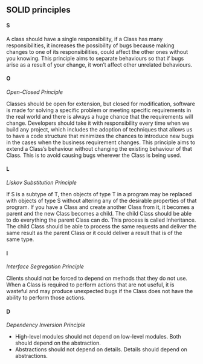 ## SOLID principles

#### S
<p>A class should have a single responsibility, if a Class has many responsibilities, it increases the possibility of bugs because making changes to one of its responsibilities, could affect the other ones without you knowing.
This principle aims to separate behaviours so that if bugs arise as a result of your change, it won’t affect other unrelated behaviours.</p>

#### O
*Open-Closed Principle*
<p>Classes should be open for extension, but closed for modification,  
software is made for solving a specific problem or meeting specific requirements in the real world and there is always a huge chance that the requirements will change.
Developers should take it with responsibility every time when we build any project, which includes the adoption of techniques that allows us to have a code structure that minimizes the chances to introduce new bugs in the cases when the business requirement changes.
This principle aims to extend a Class’s behaviour without changing the existing behaviour of that Class. This is to avoid causing bugs wherever the Class is being used.
</p>

#### L
*Liskov Substitution Principle*
<p>If S is a subtype of T, then objects of type T in a program may be replaced with objects of type S without altering any of the desirable properties of that program. 
If you have a Class and create another Class from it, it becomes a parent and the new Class becomes a child. The child Class should be able to do everything the parent Class can do. This process is called Inheritance.
The child Class should be able to process the same requests and deliver the same result as the parent Class or it could deliver a result that is of the same type.</p>

#### I
*Interface Segregation Principle*
<p>Clients should not be forced to depend on methods that they do not use. 
When a Class is required to perform actions that are not useful, it is wasteful and may produce unexpected bugs if the Class does not have the ability to perform those actions.</p>

#### D
*Dependency Inversion Principle*
  - High-level modules should not depend on low-level modules. Both should depend on the abstraction.
  - Abstractions should not depend on details. Details should depend on abstractions.
